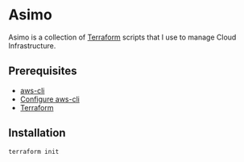 # Asimo

Asimo is a collection of [Terraform][1] scripts that I use to manage Cloud Infrastructure.

## Prerequisites

- [aws-cli][3]
- [Configure aws-cli][4]
- [Terraform][2]

## Installation

`terraform init`


[1]: https://www.terraform.io/
[2]: https://learn.hashicorp.com/tutorials/terraform/install-cli
[3]: https://aws.amazon.com/cli/
[4]: https://docs.aws.amazon.com/cli/latest/userguide/cli-configure-quickstart.html

